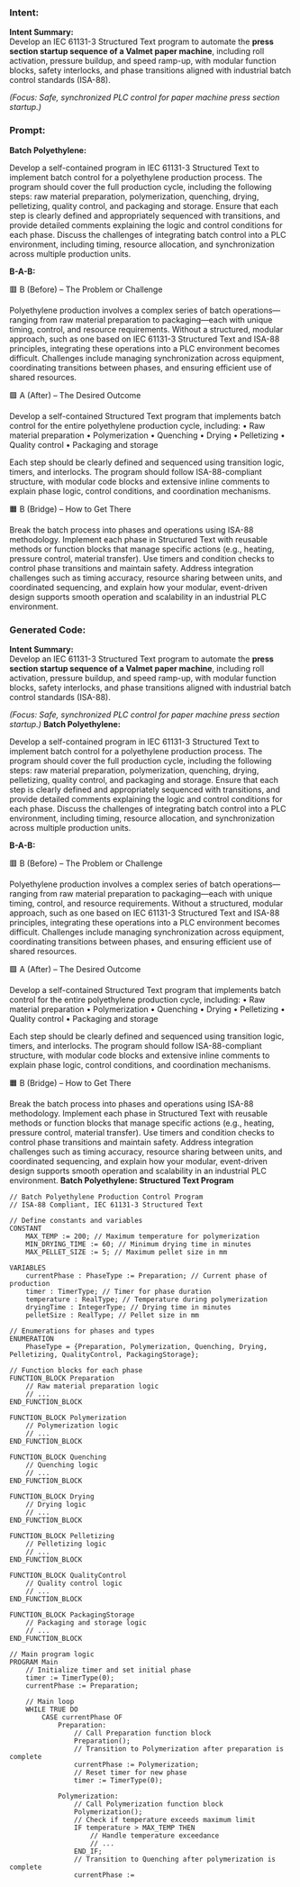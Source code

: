 ### Intent:
**Intent Summary:**  
Develop an IEC 61131-3 Structured Text program to automate the **press section startup sequence of a Valmet paper machine**, including roll activation, pressure buildup, and speed ramp-up, with modular function blocks, safety interlocks, and phase transitions aligned with industrial batch control standards (ISA-88).  

*(Focus: Safe, synchronized PLC control for paper machine press section startup.)*

### Prompt:
**Batch Polyethylene:**

Develop a self-contained program in IEC 61131-3 Structured Text to implement batch control for a polyethylene production process. The program should cover the full production cycle, including the following steps: raw material preparation, polymerization, quenching, drying, pelletizing, quality control, and packaging and storage. Ensure that each step is clearly defined and appropriately sequenced with transitions, and provide detailed comments explaining the logic and control conditions for each phase. Discuss the challenges of integrating batch control into a PLC environment, including timing, resource allocation, and synchronization across multiple production units.

**B-A-B:**

🟥 B (Before) – The Problem or Challenge

Polyethylene production involves a complex series of batch operations—ranging from raw material preparation to packaging—each with unique timing, control, and resource requirements. Without a structured, modular approach, such as one based on IEC 61131-3 Structured Text and ISA-88 principles, integrating these operations into a PLC environment becomes difficult. Challenges include managing synchronization across equipment, coordinating transitions between phases, and ensuring efficient use of shared resources.

🟩 A (After) – The Desired Outcome

Develop a self-contained Structured Text program that implements batch control for the entire polyethylene production cycle, including:
	•	Raw material preparation
	•	Polymerization
	•	Quenching
	•	Drying
	•	Pelletizing
	•	Quality control
	•	Packaging and storage

Each step should be clearly defined and sequenced using transition logic, timers, and interlocks. The program should follow ISA-88-compliant structure, with modular code blocks and extensive inline comments to explain phase logic, control conditions, and coordination mechanisms.

🟧 B (Bridge) – How to Get There

Break the batch process into phases and operations using ISA-88 methodology. Implement each phase in Structured Text with reusable methods or function blocks that manage specific actions (e.g., heating, pressure control, material transfer). Use timers and condition checks to control phase transitions and maintain safety. Address integration challenges such as timing accuracy, resource sharing between units, and coordinated sequencing, and explain how your modular, event-driven design supports smooth operation and scalability in an industrial PLC environment.

### Generated Code:
**Intent Summary:**  
Develop an IEC 61131-3 Structured Text program to automate the **press section startup sequence of a Valmet paper machine**, including roll activation, pressure buildup, and speed ramp-up, with modular function blocks, safety interlocks, and phase transitions aligned with industrial batch control standards (ISA-88).  

*(Focus: Safe, synchronized PLC control for paper machine press section startup.)*
**Batch Polyethylene:**

Develop a self-contained program in IEC 61131-3 Structured Text to implement batch control for a polyethylene production process. The program should cover the full production cycle, including the following steps: raw material preparation, polymerization, quenching, drying, pelletizing, quality control, and packaging and storage. Ensure that each step is clearly defined and appropriately sequenced with transitions, and provide detailed comments explaining the logic and control conditions for each phase. Discuss the challenges of integrating batch control into a PLC environment, including timing, resource allocation, and synchronization across multiple production units.

**B-A-B:**

🟥 B (Before) – The Problem or Challenge

Polyethylene production involves a complex series of batch operations—ranging from raw material preparation to packaging—each with unique timing, control, and resource requirements. Without a structured, modular approach, such as one based on IEC 61131-3 Structured Text and ISA-88 principles, integrating these operations into a PLC environment becomes difficult. Challenges include managing synchronization across equipment, coordinating transitions between phases, and ensuring efficient use of shared resources.

🟩 A (After) – The Desired Outcome

Develop a self-contained Structured Text program that implements batch control for the entire polyethylene production cycle, including:
	•	Raw material preparation
	•	Polymerization
	•	Quenching
	•	Drying
	•	Pelletizing
	•	Quality control
	•	Packaging and storage

Each step should be clearly defined and sequenced using transition logic, timers, and interlocks. The program should follow ISA-88-compliant structure, with modular code blocks and extensive inline comments to explain phase logic, control conditions, and coordination mechanisms.

🟧 B (Bridge) – How to Get There

Break the batch process into phases and operations using ISA-88 methodology. Implement each phase in Structured Text with reusable methods or function blocks that manage specific actions (e.g., heating, pressure control, material transfer). Use timers and condition checks to control phase transitions and maintain safety. Address integration challenges such as timing accuracy, resource sharing between units, and coordinated sequencing, and explain how your modular, event-driven design supports smooth operation and scalability in an industrial PLC environment. **Batch Polyethylene: Structured Text Program**

```structuredtext
// Batch Polyethylene Production Control Program
// ISA-88 Compliant, IEC 61131-3 Structured Text

// Define constants and variables
CONSTANT
    MAX_TEMP := 200; // Maximum temperature for polymerization
    MIN_DRYING_TIME := 60; // Minimum drying time in minutes
    MAX_PELLET_SIZE := 5; // Maximum pellet size in mm

VARIABLES
    currentPhase : PhaseType := Preparation; // Current phase of production
    timer : TimerType; // Timer for phase duration
    temperature : RealType; // Temperature during polymerization
    dryingTime : IntegerType; // Drying time in minutes
    pelletSize : RealType; // Pellet size in mm

// Enumerations for phases and types
ENUMERATION
    PhaseType = {Preparation, Polymerization, Quenching, Drying, Pelletizing, QualityControl, PackagingStorage};

// Function blocks for each phase
FUNCTION_BLOCK Preparation
    // Raw material preparation logic
    // ...
END_FUNCTION_BLOCK

FUNCTION_BLOCK Polymerization
    // Polymerization logic
    // ...
END_FUNCTION_BLOCK

FUNCTION_BLOCK Quenching
    // Quenching logic
    // ...
END_FUNCTION_BLOCK

FUNCTION_BLOCK Drying
    // Drying logic
    // ...
END_FUNCTION_BLOCK

FUNCTION_BLOCK Pelletizing
    // Pelletizing logic
    // ...
END_FUNCTION_BLOCK

FUNCTION_BLOCK QualityControl
    // Quality control logic
    // ...
END_FUNCTION_BLOCK

FUNCTION_BLOCK PackagingStorage
    // Packaging and storage logic
    // ...
END_FUNCTION_BLOCK

// Main program logic
PROGRAM Main
    // Initialize timer and set initial phase
    timer := TimerType(0);
    currentPhase := Preparation;

    // Main loop
    WHILE TRUE DO
        CASE currentPhase OF
            Preparation:
                // Call Preparation function block
                Preparation();
                // Transition to Polymerization after preparation is complete
                currentPhase := Polymerization;
                // Reset timer for new phase
                timer := TimerType(0);

            Polymerization:
                // Call Polymerization function block
                Polymerization();
                // Check if temperature exceeds maximum limit
                IF temperature > MAX_TEMP THEN
                    // Handle temperature exceedance
                    // ...
                END_IF;
                // Transition to Quenching after polymerization is complete
                currentPhase :=
